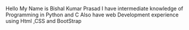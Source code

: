 Hello My Name is Bishal Kumar Prasad
I have intermediate knowledge of Programming in Python and C
Also have web Development experience using Html ,CSS and BootStrap
